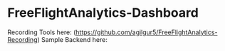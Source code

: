 FreeFlightAnalytics-Dashboard
=============================

Recording Tools here: <FreeFlightAnalytics-Recording> (https://github.com/agilgur5/FreeFlightAnalytics-Recording)
Sample Backend here: <FreeFlightAnalytics-Backend>

